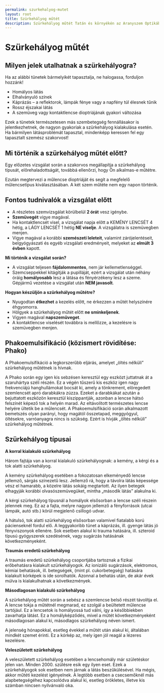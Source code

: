 ```yaml
---
permalink: szurkehalyog-mutet
layout: root
title: Szürkehályog műtét
description: Szürkehályog műtét Tatán és környékén az Aranyszem Optikában
---
```


# Szürkehályog műtét

## Milyen jelek utalhatnak a szürkehályogra?

Ha az alábbi tünetek bármelyikét tapasztalja, ne halogassa, forduljon hozzánk!

- Homályos látás
- Elhalványuló színek
- Káprázás – a reflektorok, lámpá­k fénye vagy a napfény túl élesnek tűnik
- Rossz éjszakai látás
- A szemüveg vagy kontaktlencse dioptriájának gyakori változása

Ezek a tünetek természetesen más szembetegség fen­nállásakor is jelentkezhetnek, de nagyon gyakoriak a szürkehályog kialakulása esetén. Ha bármilyen látásproblémát tapasztal, mindenképp keressen fel egy tapasztalt szemész szakorvost!

## Mi történik a szürkehályog műtét előtt?

Egy előzetes vizsgálat során a szakorvos megállapítja a szürkehályog típusát, előrehaladottságát, továbbá ellenőrzi, hogy Ön alkalmas-e műtétre.

Ezután megtervezi a műlencse dioptriáját és segít a megfelelő műlencsetípus kiválasztásában. A két szem műtéte nem egy napon történik.

## Fontos tudnivalók a vizsgálat előtt

- A részletes szemvizsgálat körülbelül __2 órát__ vesz igénybe.
- __Szemüvegét__ vigye magával.
- Ha kontaktlencsét visel, a vizsgálat napja előtt a KEMÉNY LENCSÉT 4 hétig, a LÁGY LENCSÉT 1 hétig __NE viselje__. A vizsgálatra is szemüvegben menjen.
- Vigye magával a korábbi __szemészeti leleteit__, valamint zárójelentéseit, belgyógyászati és egyéb vizsgálati eredményeit, melyeket az __elmúlt 3 évben__ kapott.

__Mi történik a vizsgálat során?__

- A vizsgálat teljesen __fájdalommentes__, nem jár kellemetlenséggel.
- Szemcseppekkel kitágítják a pupilláját, ezért a vizsgálat után néhány óráig __homályosabb__ lesz a látása és fényérzékeny lesz a szeme. Gépjármű vezetése a vizsgálat után __NEM javasolt__.

__Hogyan készüljön a szürkehályog műtétre?__

- Nyugodtan __étkezhet__ a kezelés előtt, ne érkezzen a műtét helyszínére éhgyomorra.
- Hölgyek a szürkehályog műtét előtt __ne sminkeljenek__.
- Vigyen magával __napszemüveget__.
- A kontaktlencse viselését továbbra is mellőzze, a kezelésre is szemüvegben menjen.

## Phakoemulsifikáció (közismert rövidítése: Phako)

A Phakoemulsifikáció a legkorszerűbb eljárás, amelyet „öltés nélküli” szürkehályog műtétnek is hívnak.

A Phako során egy igen kis sebzésen keresztül egy eszközt juttatnak át a szaruhártya széli részén. Ez a végén tűszerű kis eszköz igen nagy frekvenciájú hanghullámokat bocsát ki, amely a tönkrement, elöregedett szemlencsét apró darabkákra zúzza. Ezeket a darabkákat azután a bejuttatott eszközön keresztül kiszippantják, azonban a lencse hátsó felszínét képező tok a helyén marad. Az eltávolított természetes lencse helyére ültetik be a műlencsét.
A Phakoemulsifikáció során alkalmazott bemetszés olyan parányi, hogy magától összetapad, meggyógyul, öltésekre, varróanyagra nincs is szükség. Ezért is hívják „öltés nélküli” szürkehályog műtétnek.

## Szürkehályog típusai

__A korral kialakuló szürkehályog__

Három fajtája van a korral kialakuló szürkehályognak: a kemény, a kérgi és a tok alatti szürkehályog.
 
A kemény szürkehályog esetében a fokozatosan elkeményedő lencse jellemző, sárgás színezetű lesz. Jellemző rá, hogy a távolra látás képessége vész el hamarabb, a közelre látás sokáig megtartott. Az ilyen betegek elhagyják korábbi olvasószemüvegüket, mintha „második látás” alakulna ki.
 
A kérgi szürkehályog típusnál a homályok elsősorban a lencse széli részein jelennek meg. Ez az a fajta, melyre nagyon jellemző a fényforrások (utcai lámpák, autó stb.) körül megjelenő csillogó udvar.
 
A hátulsó, tok alatti szürkehályog elsősorban valamivel fiatalabb korú pácienseknél fordul elő. A leggyakoribb tünet a káprázás, ill. gyenge látás jó fényviszonyok ellenére. Sok esetben alakul ki trauma hatására, ill. szteroid típusú gyógyszerek szedésének, vagy sugárzás hatásának következményeként.

__Traumás eredetű szürkehályog__

A traumás eredetű szürkehályog csoportjába tartoznak a fizikai erőbehatásra kialakult szürkehályogok. Az ionizáló sugárzások, elektromos, kémiai behatások, ill. betegségek, (mint pl. cukorbetegség) hatására kialakult kórképek is ide sorolhatók. Azonnal a behatás után, de akár évek múlva is kialakulhatnak a következmények.

__Másodlagosan kialakuló szürkehályog__

A szürkehályog műtét során a sebész a szemlencse belső részét távolítja el. A lencse tokja a műtétnél megmarad, ez szolgál a beültetett műlencse tartójául. Ez a lencsetok is homályossá tud válni, így a későbbiekben zavarhatja látást. Ez a homályképződés, mivel a műtét következményeként másodlagosan alakul ki, másodlagos szürkehályog néven ismert.

A jelenség hónapokkal, esetleg évekkel a műtét után alakul ki, általában mindkét szemet érinti. Ez a kórkép az, mely igen jól reagál a lézeres kezelésre.

__Veleszületett szürkehályog__

A veleszületett szürkehályog esetében a lencsehomály már születéskor jelen van. Minden 2000. szülésre esik egy ilyen eset. Ezek a szürkehályogok sok esetben nem járnak a látás beszűkülésével. Ha mégis, akkor műtéti kezelést igényelnek. A legtöbb esetben a csecsemőknél más alapbetegségéhez kapcsolódva alakul ki, esetleg örökletes, illetve kis számban nincsen nyilvánvaló oka.
